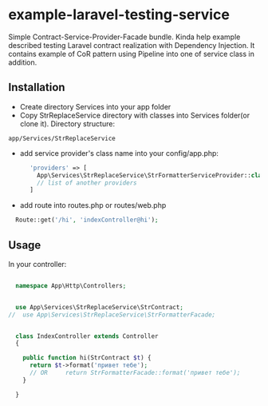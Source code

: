 # example-laravel-testing-service

Simple Contract-Service-Provider-Facade bundle. Kinda help example described testing Laravel contract realization with Dependency Injection.
It contains example of CoR pattern using Pipeline into one of service class in addition.


## Installation

- Create directory Services into your app folder 
- Copy StrReplaceService directory with classes into Services folder(or clone it). Directory structure:
````
app/Services/StrReplaceService
````

- add service provider's class name into your config/app.php:

```php
      'providers' => [
        App\Services\StrReplaceService\StrFormatterServiceProvider::class,
        // list of another providers
      ]
```

- add route into routes.php or routes/web.php

````php
  Route::get('/hi', 'indexController@hi');
````


## Usage

In your controller:

````php

  namespace App\Http\Controllers;


  use App\Services\StrReplaceService\StrContract;
//  use App\Services\StrReplaceService\StrFormatterFacade;


  class IndexController extends Controller
  {

    public function hi(StrContract $t) {
      return $t->format('привет тебе');
      // OR     return StrFormatterFacade::format('привет тебе');
    }

  }

````






